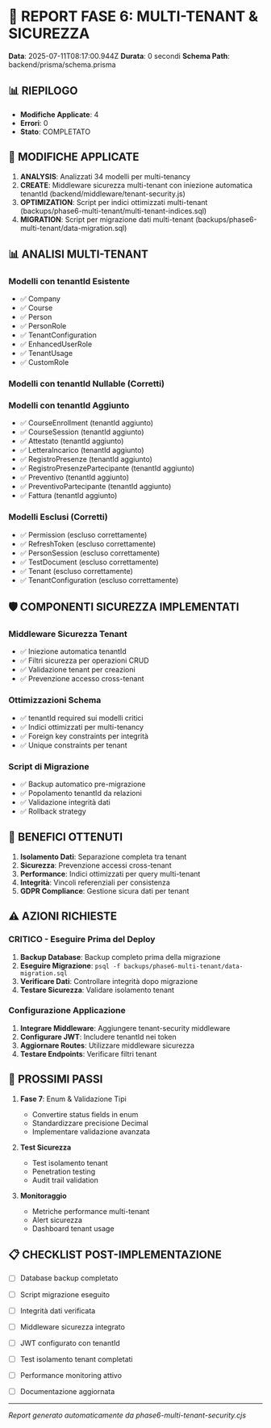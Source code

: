 # 🔐 REPORT FASE 6: MULTI-TENANT & SICUREZZA

**Data**: 2025-07-11T08:17:00.944Z
**Durata**: 0 secondi
**Schema Path**: backend/prisma/schema.prisma

## 📊 RIEPILOGO

- **Modifiche Applicate**: 4
- **Errori**: 0
- **Stato**: COMPLETATO

## 🔄 MODIFICHE APPLICATE

1. **ANALYSIS**: Analizzati 34 modelli per multi-tenancy
2. **CREATE**: Middleware sicurezza multi-tenant con iniezione automatica tenantId (backend/middleware/tenant-security.js)
3. **OPTIMIZATION**: Script per indici ottimizzati multi-tenant (backups/phase6-multi-tenant/multi-tenant-indices.sql)
4. **MIGRATION**: Script per migrazione dati multi-tenant (backups/phase6-multi-tenant/data-migration.sql)

## 📊 ANALISI MULTI-TENANT

### Modelli con tenantId Esistente
- ✅ Company
- ✅ Course
- ✅ Person
- ✅ PersonRole
- ✅ TenantConfiguration
- ✅ EnhancedUserRole
- ✅ TenantUsage
- ✅ CustomRole

### Modelli con tenantId Nullable (Corretti)


### Modelli con tenantId Aggiunto
- ✅ CourseEnrollment (tenantId aggiunto)
- ✅ CourseSession (tenantId aggiunto)
- ✅ Attestato (tenantId aggiunto)
- ✅ LetteraIncarico (tenantId aggiunto)
- ✅ RegistroPresenze (tenantId aggiunto)
- ✅ RegistroPresenzePartecipante (tenantId aggiunto)
- ✅ Preventivo (tenantId aggiunto)
- ✅ PreventivoPartecipante (tenantId aggiunto)
- ✅ Fattura (tenantId aggiunto)

### Modelli Esclusi (Corretti)
- ✅ Permission (escluso correttamente)
- ✅ RefreshToken (escluso correttamente)
- ✅ PersonSession (escluso correttamente)
- ✅ TestDocument (escluso correttamente)
- ✅ Tenant (escluso correttamente)
- ✅ TenantConfiguration (escluso correttamente)

## 🛡️ COMPONENTI SICUREZZA IMPLEMENTATI

### Middleware Sicurezza Tenant
- ✅ Iniezione automatica tenantId
- ✅ Filtri sicurezza per operazioni CRUD
- ✅ Validazione tenant per creazioni
- ✅ Prevenzione accesso cross-tenant

### Ottimizzazioni Schema
- ✅ tenantId required sui modelli critici
- ✅ Indici ottimizzati per multi-tenancy
- ✅ Foreign key constraints per integrità
- ✅ Unique constraints per tenant

### Script di Migrazione
- ✅ Backup automatico pre-migrazione
- ✅ Popolamento tenantId da relazioni
- ✅ Validazione integrità dati
- ✅ Rollback strategy

## 🎯 BENEFICI OTTENUTI

1. **Isolamento Dati**: Separazione completa tra tenant
2. **Sicurezza**: Prevenzione accessi cross-tenant
3. **Performance**: Indici ottimizzati per query multi-tenant
4. **Integrità**: Vincoli referenziali per consistenza
5. **GDPR Compliance**: Gestione sicura dati per tenant

## ⚠️ AZIONI RICHIESTE

### CRITICO - Eseguire Prima del Deploy
1. **Backup Database**: Backup completo prima della migrazione
2. **Eseguire Migrazione**: `psql -f backups/phase6-multi-tenant/data-migration.sql`
3. **Verificare Dati**: Controllare integrità dopo migrazione
4. **Testare Sicurezza**: Validare isolamento tenant

### Configurazione Applicazione
1. **Integrare Middleware**: Aggiungere tenant-security middleware
2. **Configurare JWT**: Includere tenantId nei token
3. **Aggiornare Routes**: Utilizzare middleware sicurezza
4. **Testare Endpoints**: Verificare filtri tenant

## 🚀 PROSSIMI PASSI

1. **Fase 7**: Enum & Validazione Tipi
   - Convertire status fields in enum
   - Standardizzare precisione Decimal
   - Implementare validazione avanzata

2. **Test Sicurezza**
   - Test isolamento tenant
   - Penetration testing
   - Audit trail validation

3. **Monitoraggio**
   - Metriche performance multi-tenant
   - Alert sicurezza
   - Dashboard tenant usage

## 📋 CHECKLIST POST-IMPLEMENTAZIONE

- [ ] Database backup completato
- [ ] Script migrazione eseguito
- [ ] Integrità dati verificata
- [ ] Middleware sicurezza integrato
- [ ] JWT configurato con tenantId
- [ ] Test isolamento tenant completati
- [ ] Performance monitoring attivo
- [ ] Documentazione aggiornata



---
*Report generato automaticamente da phase6-multi-tenant-security.cjs*
